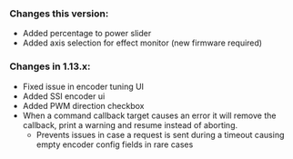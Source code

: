 ### Changes this version:
- Added percentage to power slider
- Added axis selection for effect monitor (new firmware required)

### Changes in 1.13.x:
- Fixed issue in encoder tuning UI
- Added SSI encoder ui
- Added PWM direction checkbox
- When a command callback target causes an error it will remove the callback, print a warning and resume instead of aborting.
  - Prevents issues in case a request is sent during a timeout causing empty encoder config fields in rare cases


